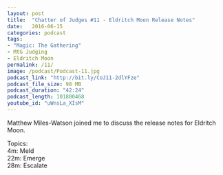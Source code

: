 ```yaml
---
layout: post
title:  "Chatter of Judges #11 - Eldritch Moon Release Notes"
date:   2016-06-15
categories: podcast
tags:
- "Magic: The Gathering"
- MtG Judging
- Eldritch Moon
permalink: /11/
image: /podcast/Podcast-11.jpg
podcast_link: "http://bit.ly/CoJ11-2dlYFze"
podcast_file_size: 98 MB
podcast_duration: "42:24"
podcast_length: 101800468
youtube_id: "uWnsLa_XIsM"
---
```


Matthew Miles-Watson joined me to discuss the release notes for Eldritch Moon.

Topics:  
4m: Meld  
22m: Emerge  
28m: Escalate  
